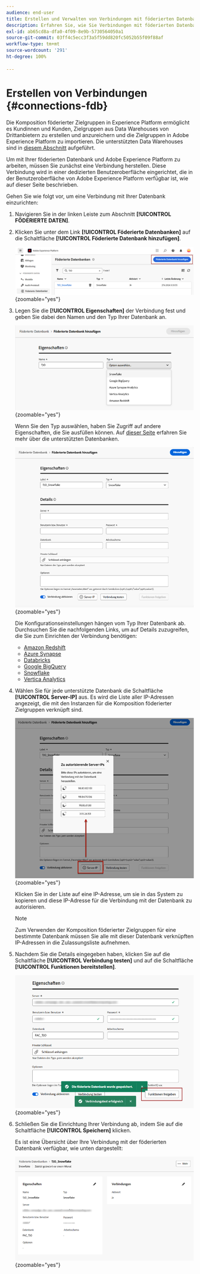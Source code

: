 ```yaml
---
audience: end-user
title: Erstellen und Verwalten von Verbindungen mit föderierten Datenbanken
description: Erfahren Sie, wie Sie Verbindungen mit föderierten Datenbanken erstellen und verwalten.
exl-id: ab65cd8a-dfa0-4f09-8e9b-5730564050a1
source-git-commit: 03ff4c5ecc3f3a5f59dd820fc5052b55f09f88af
workflow-type: tm+mt
source-wordcount: '291'
ht-degree: 100%

---
```


# Erstellen von Verbindungen {#connections-fdb}

Die Komposition föderierter Zielgruppen in Experience Platform ermöglicht es Kundinnen und Kunden, Zielgruppen aus Data Warehouses von Drittanbietern zu erstellen und anzureichern und die Zielgruppen in Adobe Experience Platform zu importieren. Die unterstützten Data Warehouses sind in [diesem Abschnitt](../start/access-prerequisites.md#supported-systems) aufgeführt.

Um mit Ihrer föderierten Datenbank und Adobe Experience Platform zu arbeiten, müssen Sie zunächst eine Verbindung herstellen. Diese Verbindung wird in einer dedizierten Benutzeroberfläche eingerichtet, die in der Benutzeroberfläche von Adobe Experience Platform verfügbar ist, wie auf dieser Seite beschrieben.

Gehen Sie wie folgt vor, um eine Verbindung mit Ihrer Datenbank einzurichten:

1. Navigieren Sie in der linken Leiste zum Abschnitt **[!UICONTROL FÖDERIERTE DATEN]**.

1. Klicken Sie unter dem Link **[!UICONTROL Föderierte Datenbanken]** auf die Schaltfläche **[!UICONTROL Föderierte Datenbank hinzufügen]**.

   ![](assets/connections_list.png){zoomable="yes"}

1. Legen Sie die **[!UICONTROL Eigenschaften]** der Verbindung fest und geben Sie dabei den Namen und den Typ Ihrer Datenbank an.

   ![](assets/connections_name.png){zoomable="yes"}

   Wenn Sie den Typ auswählen, haben Sie Zugriff auf andere Eigenschaften, die Sie ausfüllen können. Auf [dieser Seite](federated-db.md) erfahren Sie mehr über die unterstützten Datenbanken.

   ![](assets/connections_details.png){zoomable="yes"}

   Die Konfigurationseinstellungen hängen vom Typ Ihrer Datenbank ab. Durchsuchen Sie die nachfolgenden Links, um auf Details zuzugreifen, die Sie zum Einrichten der Verbindung benötigen:

   * [Amazon Redshift](federated-db.md#amazon-redshift)
   * [Azure Synapse](federated-db.md#azure-synapse-redshift)
   * [Databricks](federated-db.md#databricks)
   * [Google BigQuery](federated-db.md#google-big-query)
   * [Snowflake](federated-db.md#snowflake)
   * [Vertica Analytics](federated-db.md#vertica-analytics)

1. Wählen Sie für jede unterstützte Datenbank die Schaltfläche **[!UICONTROL Server-IP]** aus. Es wird die Liste aller IP-Adressen angezeigt, die mit den Instanzen für die Komposition föderierter Zielgruppen verknüpft sind.

   ![](assets/connections_server_IPs.png){zoomable="yes"}

   Klicken Sie in der Liste auf eine IP-Adresse, um sie in das System zu kopieren und diese IP-Adresse für die Verbindung mit der Datenbank zu autorisieren.

   >[!NOTE]
   >
   >Zum Verwenden der Komposition föderierter Zielgruppen für eine bestimmte Datenbank müssen Sie alle mit dieser Datenbank verknüpften IP-Adressen in die Zulassungsliste aufnehmen.

1. Nachdem Sie die Details eingegeben haben, klicken Sie auf die Schaltfläche **[!UICONTROL Verbindung testen]** und auf die Schaltfläche **[!UICONTROL Funktionen bereitstellen]**.

   ![](assets/connections_testdeploy.png){zoomable="yes"}

1. Schließen Sie die Einrichtung Ihrer Verbindung ab, indem Sie auf die Schaltfläche **[!UICONTROL Speichern]** klicken.

   Es ist eine Übersicht über Ihre Verbindung mit der föderierten Datenbank verfügbar, wie unten dargestellt:

   ![](assets/connections_overview.png){zoomable="yes"}
